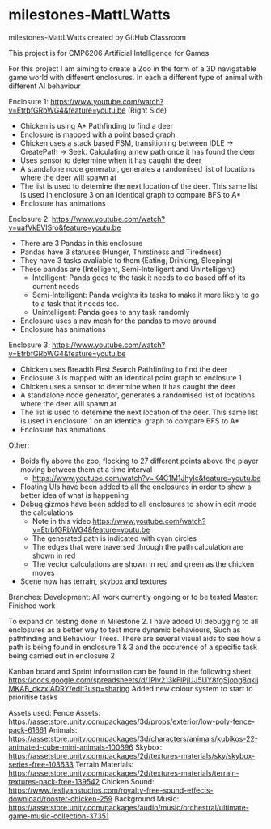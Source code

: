 # milestones-MattLWatts
milestones-MattLWatts created by GitHub Classroom

This project is for CMP6206 Artificial Intelligence for Games


For this project I am aiming to create a Zoo in the form of a 3D navigatable game world with different enclosures. In each a different type of animal with different AI behaviour

Enclosure 1: https://www.youtube.com/watch?v=EtrbfGRbWG4&feature=youtu.be (Right Side)
  - Chicken is using A* Pathfinding to find a deer
  - Enclosure is mapped with a point based graph
  - Chicken uses a stack based FSM, transitioning between IDLE -> CreatePath -> Seek. Calculating a new path once it has found the deer
  - Uses sensor to determine when it has caught the deer
  - A standalone node generator, generates a randomised list of locations where the deer will spawn at
  - The list is used to detemine the next location of the deer. This same list is used in enclosure 3 on an identical graph to compare BFS to A*
  - Enclosure has animations

Enclosure 2: https://www.youtube.com/watch?v=uafVkEVISro&feature=youtu.be
  - There are 3 Pandas in this enclosure
  - Pandas have 3 statuses (Hunger, Thirstiness and Tiredness)
  - They have 3 tasks avaliable to them (Eating, Drinking, Sleeping)
  - These pandas are (Intelligent, Semi-Intelligent and Unintelligent)
    - Intelligent: Panda goes to the task it needs to do based off of its current needs
    - Semi-Intelligent: Panda weights its tasks to make it more likely to go to a task that it needs too.
    - Unintelligent: Panda goes to any task randomly
  - Enclosure uses a nav mesh for the pandas to move around
  - Enclosure has animations
    
Enclosure 3: https://www.youtube.com/watch?v=EtrbfGRbWG4&feature=youtu.be

  - Chicken uses Breadth First Search Pathfinfing to find the deer
  - Enclosure 3 is mapped with an identical point graph to enclosure 1
  - Chicken uses a sensor to determine when it has caught the deer
  - A standalone node generator, generates a randomised list of locations where the deer will spawn at
  - The list is used to detemine the next location of the deer. This same list is used in enclosure 1 on an identical graph to compare BFS to A*
  - Enclosure has animations
  
Other:

  - Boids fly above the zoo, flocking to 27 different points above the player moving between them at a time interval
    - https://www.youtube.com/watch?v=K4C1M1JhyIc&feature=youtu.be
  - Floating UIs have been added to all the enclosures in order to show a better idea of what is happening
  - Debug gizmos have been added to all enclosures to show in edit mode the calculations
    - Note in this video https://www.youtube.com/watch?v=EtrbfGRbWG4&feature=youtu.be
    - The generated path is indicated with cyan circles
    - The edges that were traversed through the path calculation are shown in red
    - The vector calculations are shown in red and green as the chicken moves 
  - Scene now has terrain, skybox and textures
  
Branches:
Development: 	All work currently ongoing or to be tested
Master: 			Finished work

To expand on testing done in Milestone 2. I have added UI debugging to all enclosures as a better way to test more dynamic behaviours, Such as pathfinding and Behaviour Trees. There are several visual aids to see how a path is being found in enclosure 1 & 3 and the occurence of a specific task being carried out in enclosure 2

Kanban board and Sprint information can be found in the following sheet:
https://docs.google.com/spreadsheets/d/1Plv213kFlPjUJ5UY8fgSjopg8qkljMKAB_ckzxIADRY/edit?usp=sharing
Added new colour system to start to prioritise tasks

Assets used:
Fence Assets: 	    https://assetstore.unity.com/packages/3d/props/exterior/low-poly-fence-pack-61661
Animals:      	    https://assetstore.unity.com/packages/3d/characters/animals/kubikos-22-animated-cube-mini-animals-100696
Skybox:             https://assetstore.unity.com/packages/2d/textures-materials/sky/skybox-series-free-103633
Terrain Materials:  https://assetstore.unity.com/packages/2d/textures-materials/terrain-textures-pack-free-139542
Chicken Sound:      https://www.fesliyanstudios.com/royalty-free-sound-effects-download/rooster-chicken-259
Background Music:   https://assetstore.unity.com/packages/audio/music/orchestral/ultimate-game-music-collection-37351

